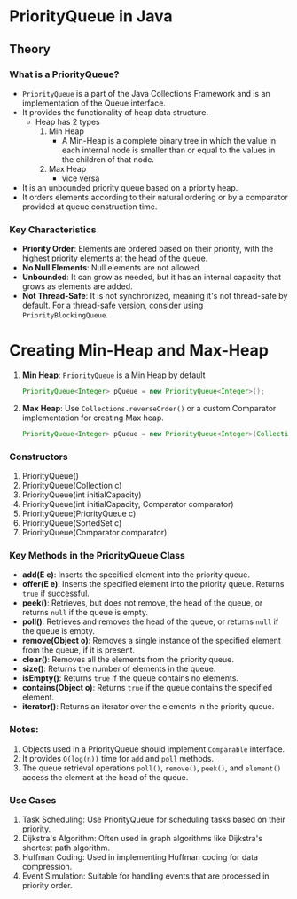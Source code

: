 # PriorityQueue in Java

## Theory

### What is a PriorityQueue?

- `PriorityQueue` is a part of the Java Collections Framework and is an implementation of the Queue interface.
- It provides the functionality of heap data structure.
  - Heap has 2 types
    1. Min Heap
       - A Min-Heap is a complete binary tree in which the value in each internal node is smaller than or equal to the values in the children of that node.
    2. Max Heap
       - vice versa
- It is an unbounded priority queue based on a priority heap.
- It orders elements according to their natural ordering or by a comparator provided at queue construction time.

### Key Characteristics

- **Priority Order**: Elements are ordered based on their priority, with the highest priority elements at the head of the queue.
- **No Null Elements**: Null elements are not allowed.
- **Unbounded**: It can grow as needed, but it has an internal capacity that grows as elements are added.
- **Not Thread-Safe**: It is not synchronized, meaning it's not thread-safe by default. For a thread-safe version, consider using `PriorityBlockingQueue`.

# Creating Min-Heap and Max-Heap

1. **Min Heap**: `PriorityQueue` is a Min Heap by default
   ```java
   PriorityQueue<Integer> pQueue = new PriorityQueue<Integer>();
   ```
2. **Max Heap**: Use `Collections.reverseOrder()` or a custom Comparator implementation for creating Max heap.
   ```java
   PriorityQueue<Integer> pQueue = new PriorityQueue<Integer>(Collections.reverseOrder());
   ```

### Constructors

1. PriorityQueue()
2. PriorityQueue(Collection<E> c)
3. PriorityQueue(int initialCapacity)
4. PriorityQueue(int initialCapacity, Comparator<E> comparator)
5. PriorityQueue(PriorityQueue<E> c)
6. PriorityQueue(SortedSet<E> c)
7. PriorityQueue(Comparator<E> comparator)

### Key Methods in the PriorityQueue Class

- **add(E e)**: Inserts the specified element into the priority queue.
- **offer(E e)**: Inserts the specified element into the priority queue. Returns `true` if successful.
- **peek()**: Retrieves, but does not remove, the head of the queue, or returns `null` if the queue is empty.
- **poll()**: Retrieves and removes the head of the queue, or returns `null` if the queue is empty.
- **remove(Object o)**: Removes a single instance of the specified element from the queue, if it is present.
- **clear()**: Removes all the elements from the priority queue.
- **size()**: Returns the number of elements in the queue.
- **isEmpty()**: Returns `true` if the queue contains no elements.
- **contains(Object o)**: Returns `true` if the queue contains the specified element.
- **iterator()**: Returns an iterator over the elements in the priority queue.

### Notes:

1. Objects used in a PriorityQueue should implement `Comparable` interface.
2. It provides `O(log(n))` time for `add` and `poll` methods.
3. The queue retrieval operations `poll()`, `remove()`, `peek()`, and `element()` access the element at the head of the queue.

### Use Cases
1. Task Scheduling: Use PriorityQueue for scheduling tasks based on their priority.
2. Dijkstra's Algorithm: Often used in graph algorithms like Dijkstra's shortest path algorithm.
3. Huffman Coding: Used in implementing Huffman coding for data compression.
4. Event Simulation: Suitable for handling events that are processed in priority order.
